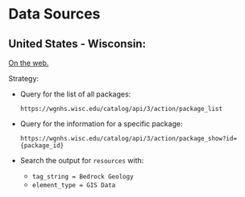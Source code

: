 Data Sources
============


United States - Wisconsin:
--------------------------

[On the web.](https://wgnhs.wisc.edu/catalog/publication?res_extras_element_type=Map&tags=Bedrock+Geology)

Strategy:

- Query for the list of all packages:

      https://wgnhs.wisc.edu/catalog/api/3/action/package_list

- Query for the information for a specific package:

      https://wgnhs.wisc.edu/catalog/api/3/action/package_show?id={package_id}

- Search the output for `resources` with:

  - `tag_string = Bedrock Geology`
  - `element_type = GIS Data`

